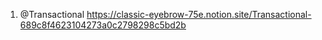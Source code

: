 
1. @Transactional https://classic-eyebrow-75e.notion.site/Transactional-689c8f4623104273a0c2798298c5bd2b
